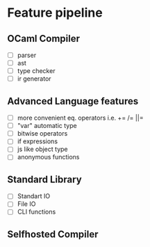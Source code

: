 # Feature pipeline

## OCaml Compiler
- [ ] parser
- [ ] ast
- [ ] type checker
- [ ] ir generator

## Advanced Language features
- [ ] more convenient eq. operators i.e. += /= ||=
- [ ] "var" automatic type
- [ ] bitwise operators
- [ ] if expressions
- [ ] js like object type
- [ ] anonymous functions

## Standard Library
- [ ] Standart IO
- [ ] File IO
- [ ] CLI functions

## Selfhosted Compiler